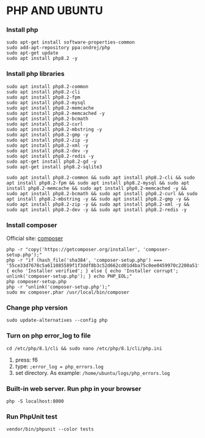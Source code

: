 # PHP AND UBUNTU

### Install php
```shell
sudo apt-get install software-properties-common
sudo add-apt-repository ppa:ondrej/php
sudo apt-get update
sudo apt install php8.2 -y
```

### Install php libraries
```shell
sudo apt install php8.2-common
sudo apt install php8.2-cli
sudo apt install php8.2-fpm
sudo apt install php8.2-mysql
sudo apt install php8.2-memcache
sudo apt install php8.2-memcached -y
sudo apt install php8.2-bcmath
sudo apt install php8.2-curl
sudo apt install php8.2-mbstring -y
sudo apt install php8.2-gmp -y
sudo apt install php8.2-zip -y
sudo apt install php8.2-xml -y
sudo apt install php8.2-dev -y
sudo apt install php8.2-redis -y
sudo apt-get install php8.2-gd -y
sudo apt-get install php8.2-sqlite3
```
```shell
sudo apt install php8.2-common && sudo apt install php8.2-cli && sudo apt install php8.2-fpm && sudo apt install php8.2-mysql && sudo apt install php8.2-memcache && sudo apt install php8.2-memcached -y && sudo apt install php8.2-bcmath && sudo apt install php8.2-curl && sudo apt install php8.2-mbstring -y && sudo apt install php8.2-gmp -y && sudo apt install php8.2-zip -y && sudo apt install php8.2-xml -y && sudo apt install php8.2-dev -y && sudo apt install php8.2-redis -y
```

### Install composer
Official site: [composer](https://getcomposer.org/download/)
```shell
php -r "copy('https://getcomposer.org/installer', 'composer-setup.php');"
php -r "if (hash_file('sha384', 'composer-setup.php') === '55ce33d7678c5a611085589f1f3ddf8b3c52d662cd01d4ba75c0ee0459970c2200a51f492d557530c71c15d8dba01eae') { echo 'Installer verified'; } else { echo 'Installer corrupt'; unlink('composer-setup.php'); } echo PHP_EOL;"
php composer-setup.php
php -r "unlink('composer-setup.php');"
sudo mv composer.phar /usr/local/bin/composer
```

### Change php version
```shell
sudo update-alternatives --config php
```

### Turn on php error_log to file
```shell
cd /etc/php/8.1/cli && sudo nano /etc/php/8.1/cli/php.ini
```
1) press: f6
2) type: `;error_log = php_errors.log`
3) set directory. As example: `/home/ubuntu/logs/php_errors.log`

### Built-in web server. Run php in your browser
```shell
php -S localhost:8000
```

### Run PhpUnit test 
```shell
vendor/bin/phpunit --color tests
```
